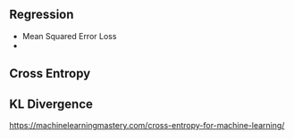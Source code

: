## Regression
- Mean Squared Error Loss
- 
## Cross Entropy


## KL Divergence
https://machinelearningmastery.com/cross-entropy-for-machine-learning/